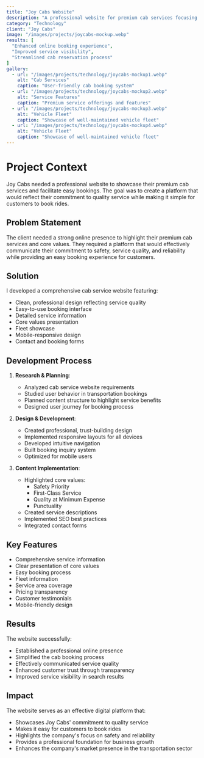 ```yaml
---
title: "Joy Cabs Website"
description: "A professional website for premium cab services focusing on comfort and reliability"
category: "Technology"
client: "Joy Cabs"
image: "/images/projects/joycabs-mockup.webp"
results: [
  "Enhanced online booking experience",
  "Improved service visibility",
  "Streamlined cab reservation process"
]
gallery:
  - url: "/images/projects/technology/joycabs-mockup1.webp"
    alt: "Cab Services"
    caption: "User-friendly cab booking system"
  - url: "/images/projects/technology/joycabs-mockup2.webp"
    alt: "Service Features"
    caption: "Premium service offerings and features"
  - url: "/images/projects/technology/joycabs-mockup3.webp"
    alt: "Vehicle Fleet"
    caption: "Showcase of well-maintained vehicle fleet"
  - url: "/images/projects/technology/joycabs-mockup4.webp"
    alt: "Vehicle Fleet"
    caption: "Showcase of well-maintained vehicle fleet"
---
```


# Project Context

Joy Cabs needed a professional website to showcase their premium cab services and facilitate easy bookings. The goal was to create a platform that would reflect their commitment to quality service while making it simple for customers to book rides.

## Problem Statement

The client needed a strong online presence to highlight their premium cab services and core values. They required a platform that would effectively communicate their commitment to safety, service quality, and reliability while providing an easy booking experience for customers.

## Solution

I developed a comprehensive cab service website featuring:

- Clean, professional design reflecting service quality
- Easy-to-use booking interface
- Detailed service information
- Core values presentation
- Fleet showcase
- Mobile-responsive design
- Contact and booking forms

## Development Process

1. **Research & Planning**:
   - Analyzed cab service website requirements
   - Studied user behavior in transportation bookings
   - Planned content structure to highlight service benefits
   - Designed user journey for booking process

2. **Design & Development**:
   - Created professional, trust-building design
   - Implemented responsive layouts for all devices
   - Developed intuitive navigation
   - Built booking inquiry system
   - Optimized for mobile users

3. **Content Implementation**:
   - Highlighted core values:
     * Safety Priority
     * First-Class Service
     * Quality at Minimum Expense
     * Punctuality
   - Created service descriptions
   - Implemented SEO best practices
   - Integrated contact forms

## Key Features

- Comprehensive service information
- Clear presentation of core values
- Easy booking process
- Fleet information
- Service area coverage
- Pricing transparency
- Customer testimonials
- Mobile-friendly design

## Results

The website successfully:
- Established a professional online presence
- Simplified the cab booking process
- Effectively communicated service quality
- Enhanced customer trust through transparency
- Improved service visibility in search results

## Impact

The website serves as an effective digital platform that:
- Showcases Joy Cabs' commitment to quality service
- Makes it easy for customers to book rides
- Highlights the company's focus on safety and reliability
- Provides a professional foundation for business growth
- Enhances the company's market presence in the transportation sector
